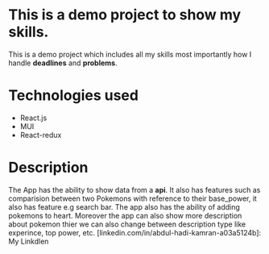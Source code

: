 # This is a demo project to show my skills.
This is a demo project which includes all my skills most importantly how I handle __deadlines__ and __problems__.
# Technologies used
* React.js
* MUI
* React-redux
# Description
The App has the ability to show data from a **api**. 
It  also has features such as comparision between two Pokemons with reference to their base_power, it also has feature e.g search bar.
The app also has the ability of adding pokemons to heart. Moreover the app can also show more
description about pokemon thier we can also change between description type like experince, top power, etc.
[linkedin.com/in/abdul-hadi-kamran-a03a5124b]: My Linkdlen

